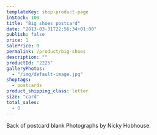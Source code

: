 ```yaml
---
templateKey: shop-product-page
inStock: 100
title: "Big shoes postcard"
date: "2013-03-31T22:56:34+01:00"
publish: false
price: 1
salePrice: 0
permalink: /product/big-shoes
description: ""
productId: "2225"
galleryPhotos:
  - "/img/default-image.jpg"
shoptags:
  - postcards
product_shipping_class: letter
size: "card"
total_sales:
  - 0
---
```


Back of postcard blank Photographs by Nicky Hobhouse.
